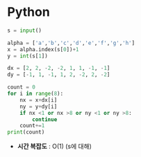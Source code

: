 # Python 
```python
s = input()

alpha = ['a','b','c','d','e','f','g','h']
x = alpha.index(s[0])+1
y = int(s[1])

dx = [2, 2, -2, -2, 1, 1, -1, -1]
dy = [-1, 1, -1, 1, 2, -2, 2, -2]

count = 0
for i in range(8):
    nx = x+dx[i]
    ny = y+dy[i]
    if nx <1 or nx >8 or ny <1 or ny >8:
        continue
    count+=1
print(count)

```



* **시간 복잡도** : O(1) (s에 대해)
